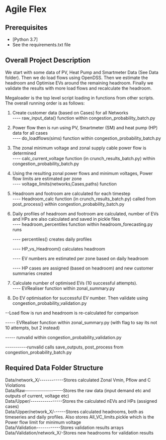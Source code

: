 # Agile Flex

## Prerequisites

- [Python 3.7]
- See the requirements.txt file

## Overall Project Description

We start with some data of PV, Heat Pump and Smartmeter Data (See Data folder). Then we do load flows using OpenDSS.
Then we estimate the headroom and Optimise EVs around the remaining headroom. Finally we validate the results with more load flows and recalculate the headroom.

Megaloader is the top level script loading in functions from other scripts. The overall running order is as follows:
    
1. Create customer data (based on Cases) for all Networks <br/>
---- raw_input_data() function within congestion_probability_batch.py
    
2. Power flow then is run using PV, Smartmeter (SM) and heat pump (HP) data for all cases <br/>
---- do_loadflows(sims) function within congestion_probability_batch.py

3. The zonal minimum voltage and zonal supply cable power flow is determined <br/>
---- calc_current_voltage function (in crunch_results_batch.py) within congestion_probability_batch.py
    
4. Using the resulting zonal power flows and minimum voltages, Power flow limits are estimated per zone <br/>
---- voltage_limits(networks,Cases,paths) function

5. Headroom and footroom are calculated for each timestep <br/>
----  Headroom_calc function (in crunch_results_batch.py) called from post_process() within congestion_probability_batch.py

6. Daily profiles of headroom and footroom are calculated, number of EVs and HPs are also calculated and saved in pickle files<br/>
---- headroom_percentiles function within headroom_forecasting.py runs

    ---- percentiles() creates daily profiles

    ---- HP_vs_Headroom() calculates headroom

    ---- EV numbers are estimated per zone based on daily headroom

    ---- HP cases are assigned (based on headroom) and new customer summaries created
    
7. Calculate number of optimised EVs (10 successful attempts). <br/>
---- EVRealiser function within zonal_summary.py

8. Do EV optimisation for successful EV number. Then validate using congestion_probability_validation.py <br/>

--Load flow is run and headroom is re-calculated for comparison

----- EVRealiser function within zonal_summary.py (with flag to say its not 10 attempts, but 2 instead)

----- runvalid within congestion_probability_validation.py 

-----------runvalid calls save_outputs, post_process from congestion_probability_batch.py


## Required Data Folder Structure 

Data/network_X/------------Stores calculated Zonal Vmin, Pflow and C Violations<br/>
Data/Raw-------------------Stores the raw data (input demand etc and outputs of current, voltage etc)<br/>
Data/Upper/----------------Stores the calculated nEVs and HPs (assigned cases)<br/>
Data/Upper/network_X/------Stores calculated headrooms, both as timeseries and daily profiles. Also stores All_VC_limits.pickle which is the Power flow limit for minimum voltage <br/>
Data/Validation------------Stores validation results arrays<br/>
Data/Validation/network_X/-Stores new headrooms for validation results <br/>